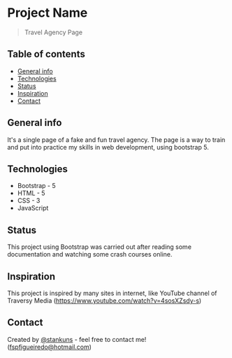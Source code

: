 # Project Name
> Travel Agency Page

## Table of contents
* [General info](#general-info)
* [Technologies](#technologies)
* [Status](#status)
* [Inspiration](#inspiration)
* [Contact](#contact)

## General info
It's a single page of a fake and fun travel agency.
The page is a way to train and put into practice my skills in web development, using bootstrap 5.

## Technologies
* Bootstrap - 5
* HTML - 5
* CSS - 3
* JavaScript

## Status
This project using Bootstrap was carried out after reading some documentation and watching some crash courses online.

## Inspiration
This project is inspired by many sites in internet, like YouTube channel of Traversy Media (https://www.youtube.com/watch?v=4sosXZsdy-s)

## Contact
Created by [@stankuns](https://www.fernando.arq.br/) - feel free to contact me! (fspfigueiredo@hotmail.com)